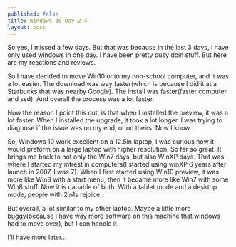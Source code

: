 ```yaml
---
published: false
title: Windows 10 Day 2-4
layout: post
---
```

So yes, I missed a few days. But that was because in the last 3 days, I have only used windows in one day. I have been pretty busy doin stuff. But here are my reactions and reviews. 

So I have decided to move Win10 onto my non-school computer, and it was a lot easier. The download was way faster(which is because I did it at a Starbucks that was nearby Google). The install was faster(faster computer and ssd). And overall the process was a lot faster. 

Now the reason I point this out, is that when I installed the preview, it was a lot faster. When I installed the upgrade, it took a lot longer. I was trying to diagnose if the issue was on my end, or on theirs. Now I know. 

So, Windows 10 work excellent on a 12.5in laptop, I was curious how it would preform on a large laptop with higher resolution. So far so great. It brings me back to not only the Win7 days, but also WinXP days. That was where I started my intrest in computers(I started using winXP 6 years after launch in 2007, I was 7). When I first started using Win10 preview, it was more like Win8 with a start menu, then it became more like Win7 with some Win8 stuff.  Now it is capable of both. With a tablet mode and a desktop mode, people with 2in1s rejoice. 

But overall, a lot similar to my other laptop. Maybe a little more buggy(because I have way more software on this machine that windows had to move over), but I can handle it.  

I'll have more later... 